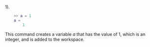 1).

```MATLAB
	>> a = 1
	a =
     	1
```

This command creates a variable *a* that has the value of 1, which is an integer, and is added to the workspace.


